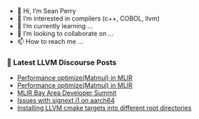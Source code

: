 - 👋 Hi, I’m Sean Perry
- 👀 I’m interested in compilers (c++, COBOL, llvm)
- 🌱 I’m currently learning ...
- 💞️ I’m looking to collaborate on ...
- 📫 How to reach me ...

<!---
s66perry/s66perry is a ✨ special ✨ repository because its `README.md` (this file) appears on your GitHub profile.
You can click the Preview link to take a look at your changes.
--->
### 📕 Latest LLVM Discourse Posts

<!-- DISCOURSE-LLVM:START -->
- [Performance optimize&lpar;Matmul&rpar; in MLIR](https://discourse.llvm.org/t/performance-optimize-matmul-in-mlir/64740#post_2)
- [Performance optimize&lpar;Matmul&rpar; in MLIR](https://discourse.llvm.org/t/performance-optimize-matmul-in-mlir/64740#post_1)
- [MLIR Bay Area Developer Summit](https://discourse.llvm.org/t/mlir-bay-area-developer-summit/64324#post_17)
- [Issues with signext i1 on aarch64](https://discourse.llvm.org/t/issues-with-signext-i1-on-aarch64/64739#post_1)
- [Installing LLVM cmake targets into different root directories](https://discourse.llvm.org/t/installing-llvm-cmake-targets-into-different-root-directories/64368#post_9)
<!-- DISCOURSE-LLVM:END -->
